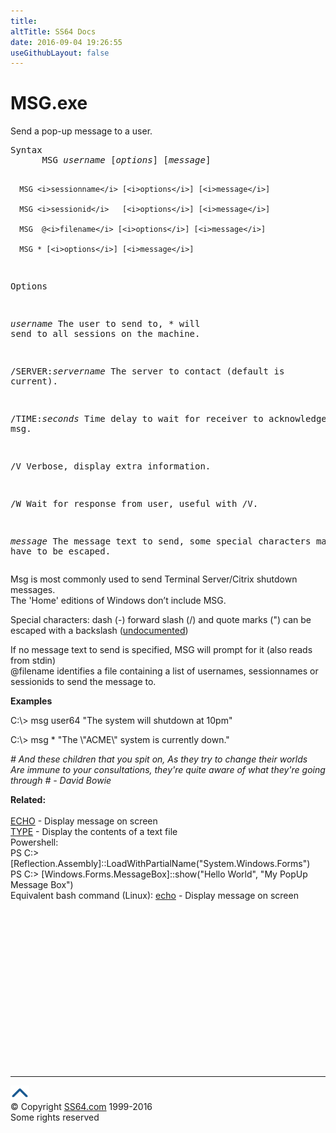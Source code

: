 ```yaml
---
title:
altTitle: SS64 Docs
date: 2016-09-04 19:26:55
useGithubLayout: false
---
```

<!-- #BeginLibraryItem "/Library/head_nt.lbi" --><!-- #EndLibraryItem --><h1>MSG.exe </h1>  
<p>Send a pop-up message to a user.</p><pre>Syntax
      MSG <i>username</i> [<i>options</i>] [<i>message</i>]

      MSG <i>sessionname</i> [<i>options</i>] [<i>message</i>]

      MSG <i>sessionid</i>   [<i>options</i>] [<i>message</i>]

      MSG  @<i>filename</i> [<i>options</i>] [<i>message</i>]

      MSG * [<i>options</i>] [<i>message</i>]

Options

   <i>username</i>            The user to send to, <span class="code">* </span>will send to all sessions on the machine.

   /SERVER:<i>servername</i>  The server to contact (default is current).

   /TIME:<i>seconds</i>       Time delay to wait for receiver to acknowledge msg.

   /V                  Verbose, display extra information.

   /W                  Wait for response from user, useful with /V.

   <i>message</i>             The message text to send, some special characters may
                       have to be escaped.</pre>
<p><span class="code"> </span>Msg is most commonly used to send Terminal Server/Citrix shutdown messages.<br>
The 'Home' editions of Windows don’t include MSG. </p>
<p>Special characters: dash (-) forward slash (/) and quote marks (")  can be escaped with a backslash (<a href="http://ss64.org/viewtopic.php?id=2075">undocumented</a>) </p>
<p>If no message text to send is specified, MSG will prompt for it (also reads from stdin)<br>
<span class="code">@filename</span> identifies a file containing a list of usernames,
sessionnames or sessionids to send the message to.<br>
</p>
<p><b>Examples</b></p>
<p class="code">C:\&gt; msg user64 "The system will shutdown at 10pm"</p>
<p class="code">C:\&gt; msg * "The \"ACME\" system is currently down."</p>
<p class="quote"><i># And these children that you spit on, As they try to change their worlds<br>
Are immune to your consultations, they're quite aware of what they're going through # - David Bowie</i></p>
<p><b>Related:</b><br>
<br>
<a href="echo.html">ECHO</a> - Display message on screen<br>
<a href="type.html">TYPE</a> - Display the contents of a text file<br>
Powershell:<br>
<span class="code">PS C:&gt; [Reflection.Assembly]::LoadWithPartialName("System.Windows.Forms")<br>
PS C:&gt; [Windows.Forms.MessageBox]::show("Hello World", "My PopUp Message Box")</span><br>
Equivalent bash command (Linux):
<a href="../bash/echo.html">echo</a> - Display message on screen</p><!-- #BeginLibraryItem "/Library/foot_nt.lbi" --><p>
<!-- windows300 -->
<ins class="adsbygoogle" style="display:inline-block;width:300px;height:250px" data-ad-client="ca-pub-6140977852749469" data-ad-slot="7649547908"></ins>
<script>
(adsbygoogle = window.adsbygoogle || []).push({});
</script></p>
<hr>
<div id="bl" class="footer"><a href="msg.html#"><img src="../images/top.png" width="30" height="22" alt="Back to the Top"></a></div>
<div id="br" class="footer, tagline">© Copyright <a href="http://ss64.com/">SS64.com</a> 1999-2016<br>
Some rights reserved</div><!-- #EndLibraryItem -->

